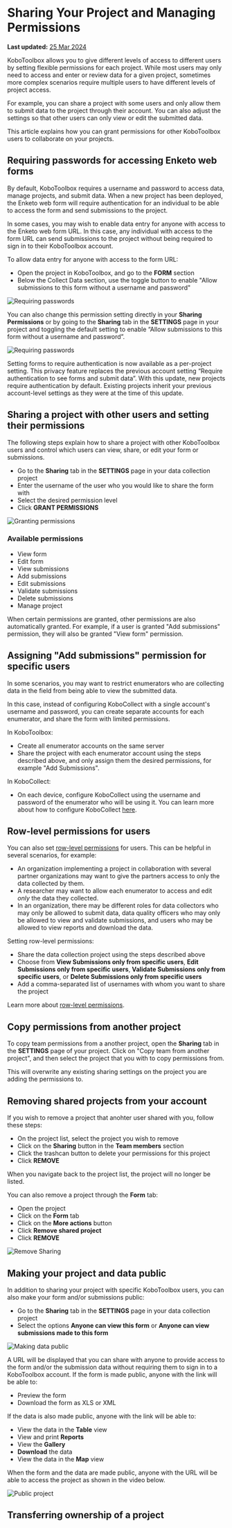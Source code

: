 # Sharing Your Project and Managing Permissions
**Last updated:** <a href="https://github.com/kobotoolbox/docs/blob/db6ad5917874a7ca1122c24f674a02d1cbaafa87/source/managing_permissions.md" class="reference">25 Mar 2024</a>

KoboToolbox allows you to give different levels of access to different users by
setting flexible permissions for each project. While most users may
only need to access and enter or review data for a
given project, sometimes more complex scenarios require multiple users to have different levels of project access.

For example, you can share a project with some users and only allow them to
submit data to the project through their account. You can also adjust the settings so
that other users can only view or edit the submitted data.

This article explains how you can grant permissions for other KoboToolbox users
to collaborate on your projects.

## Requiring passwords for accessing Enketo web forms

By default, KoboToolbox requires a username and password to access data,
 manage projects, and submit data. When a new project has been deployed, the Enketo web
form will require authentication for an individual to be able to access the form and send submissions to the project.

In some cases, you may wish to enable data entry for anyone with access to the Enketo web form URL. In this case, any individual with access to the form URL can send submissions to the project without being required to sign in to their KoboToolbox account.

To allow data entry for anyone with access to the form URL:
- Open the project in KoboToolbox, and go to the **FORM** section
- Below the Collect Data section, use the toggle button to enable "Allow submissions to this form without a username and password"

![Requiring passwords](images/managing_permissions/allow_submissions.gif)

You can also change this permission setting directly in your **Sharing Permissions** or by going to the **Sharing** tab in the **SETTINGS** page in your project and toggling the default setting to enable “Allow submissions to this form without a username and password”.

![Requiring passwords](images/managing_permissions/allow_submissions_settings.gif)

<p class="note">
  Setting forms to require authentication is now available as a per-project setting. This privacy feature replaces the previous account setting “Require authentication to see forms and submit data”. With this update, new projects require authentication by default. Existing projects inherit your previous account-level settings as they were at the time of this update. 
</p>

## Sharing a project with other users and setting their permissions

The following steps explain how to share a project with other KoboToolbox
users and control which users can view, share, or edit your form or submissions.

- Go to the **Sharing** tab in the **SETTINGS** page in your data collection
  project
- Enter the username of the user who you would like to share the form with
- Select the desired permission level
- Click **GRANT PERMISSIONS**

![Granting permissions](images/managing_permissions/grant_permissions.gif)

### Available permissions

- View form
- Edit form
- View submissions
- Add submissions
- Edit submissions
- Validate submissions
- Delete submissions
- Manage project

<p class="note">
When certain permissions are granted, other permissions are also automatically granted. For example, if a user is granted "Add submissions" permission, they will also be granted "View form" permission.
</p>

## Assigning "Add submissions" permission for specific users

In some scenarios, you may want to restrict enumerators who are collecting data in the field from being able to view the submitted data. 

In this case, instead of configuring KoboCollect with a single account's
username and password, you can create separate accounts for each enumerator, and
share the form with limited permissions.

In KoboToolbox:

- Create all enumerator accounts on the same server
- Share the project with each enumerator account using the steps described
  above, and only assign them the desired permissions, for example "Add Submissions".

In KoboCollect:

- On each device, configure KoboCollect using the username and password of the
  enumerator who will be using it. You can learn more about how to configure
  KoboCollect [here](kobocollect_on_android_latest.md).

## Row-level permissions for users

You can also set [row-level permissions](row_level_permissions.md) for users.
This can be helpful in several scenarios, for example:

- An organization implementing a project in collaboration with several partner
  organizations may want to give the partners access to only the data collected
  by them.
- A researcher may want to allow each enumerator to access and edit *only* the data they
  collected.
- In an organization, there may be different roles for data collectors who may only
  be allowed to submit data, data quality officers who may only be allowed to
  view and validate submissions, and users who may be allowed to view reports
  and download the data.

Setting row-level permissions:

- Share the data collection project using the steps described above
- Choose from **View Submissions only from specific users**, **Edit Submissions
  only from specific users**, **Validate Submissions only from specific users**,
  or **Delete Submissions only from specific users**
- Add a comma-separated list of usernames with whom you want to share the
  project

Learn more about [row-level permissions](row_level_permissions.md).

## Copy permissions from another project

To copy team permissions from a another project, open the **Sharing** tab in the **SETTINGS** page of your project. Click on "Copy team from another project", and then select the project that you with to copy permissions from.

<p class="note">
  This will overwrite any existing sharing settings on the project you are adding the permissions to.
</p>

## Removing shared projects from your account

If you wish to remove a project that anohter user shared with you, follow these steps:

- On the project list, select the project you wish to remove
- Click on the **Sharing** button in the **Team members** section
- Click the trashcan button to delete your permissions for this project
- Click **REMOVE**

When you navigate back to the project list, the project will no longer be listed.

You can also remove a project through the **Form** tab:

- Open the project
- Click on the **Form** tab
- Click on the <i class="k-icon k-icon-more"></i> **More actions** button
- Click **Remove shared project**
- Click **REMOVE**

![Remove Sharing](images/managing_permissions/remove_permissions.gif)

## Making your project and data public

In addition to sharing your project with specific KoboToolbox users, you can also make your
form and/or submissions public:

- Go to the **Sharing** tab in the **SETTINGS** page in your data collection
  project
- Select the options **Anyone can view this form** or **Anyone can view
  submissions made to this form**

![Making data public](images/managing_permissions/make_data_public.png)

A URL will be displayed that you can share with anyone to provide access to
the form and/or the submission data without requiring them to sign in to a KoboToolbox account. If the form is made public, anyone with the link will be able to:

- Preview the form
- Download the form as XLS or XML

If the data is also made public, anyone with the link will be able to:

- View the data in the **Table** view
- View and print **Reports**
- View the **Gallery**
- **Download** the data
- View the data in the **Map** view

<p class="note">
    When the form and the data are made public, anyone with the URL will be able to access the project as shown in the video below.
</p>

![Public project](images/managing_permissions/public_project.gif)

## Transferring ownership of a project
